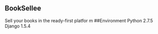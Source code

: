 ## BookSellee
Sell your books in the ready-first platfor
m
##Environment
Python 2.7.5
Django 1.5.4


